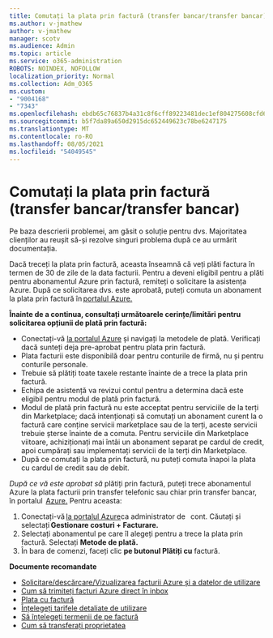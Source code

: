 ```yaml
---
title: Comutați la plata prin factură (transfer bancar/transfer bancar)
ms.author: v-jmathew
author: v-jmathew
manager: scotv
ms.audience: Admin
ms.topic: article
ms.service: o365-administration
ROBOTS: NOINDEX, NOFOLLOW
localization_priority: Normal
ms.collection: Adm_O365
ms.custom:
- "9004168"
- "7343"
ms.openlocfilehash: ebdb65c76837b4a31c8f6cff89223481dec1ef804275608cfd60986a4f089204
ms.sourcegitcommit: b5f7da89a650d2915dc652449623c78be6247175
ms.translationtype: MT
ms.contentlocale: ro-RO
ms.lasthandoff: 08/05/2021
ms.locfileid: "54049545"
---
```

# <a name="switch-to-pay-by-invoice-chequewire-transfer"></a>Comutați la plata prin factură (transfer bancar/transfer bancar)

Pe baza descrierii problemei, am găsit o soluție pentru dvs. Majoritatea clienților au reușit să-și rezolve singuri problema după ce au urmărit documentația.

Dacă treceți la plata prin factură, aceasta înseamnă că veți plăti factura în termen de 30 de zile de la data facturii. Pentru a deveni eligibil pentru a plăti pentru abonamentul Azure prin factură, remiteți o solicitare la asistența Azure. După ce solicitarea dvs. este aprobată, puteți comuta un abonament la plata prin factură în [portalul Azure.](https://portal.azure.com/)

**Înainte de a continua, consultați următoarele cerințe/limitări pentru solicitarea opțiunii de plată prin factură:**

- Conectați-vă [la portalul Azure](https://portal.azure.com/) și navigați la metodele de plată. Verificați dacă sunteți deja pre-aprobat pentru plata prin factură.
- Plata facturii este disponibilă doar pentru conturile de firmă, nu și pentru conturile personale.
- Trebuie să plătiți toate taxele restante înainte de a trece la plata prin factură.
- Echipa de asistență va revizui contul pentru a determina dacă este eligibil pentru modul de plată prin factură.
- Modul de plată prin factură nu este acceptat pentru serviciile de la terți din Marketplace; dacă intenționați să comutați un abonament curent la o factură care conține servicii marketplace sau de la terți, aceste servicii trebuie șterse înainte de a comuta. Pentru serviciile din Marketplace viitoare, achiziționați mai întâi un abonament separat pe cardul de credit, apoi cumpărați sau implementați servicii de la terți din Marketplace.
- După ce comutați la plata prin factură, nu puteți comuta înapoi la plata cu cardul de credit sau de debit.

*După ce vă este aprobat să* plătiți prin factură, puteți trece abonamentul Azure la plata facturii prin transfer telefonic sau chiar prin transfer bancar, în portalul  [Azure.](https://portal.azure.com/)
Pentru aceasta:

1. Conectați-vă [la portalul Azure](https://portal.azure.com/)ca administrator de   cont. Căutați și selectați **Gestionare costuri + Facturare.**
2. Selectați abonamentul pe care îl alegeți pentru a trece la plata prin factură. Selectați **Metode de plată.**
3. În bara de comenzi, faceți clic **pe butonul Plătiți cu** factură.

**Documente recomandate**

- [Solicitare/descărcare/Vizualizarea facturii Azure și a datelor de utilizare](https://docs.microsoft.com/azure/billing/billing-download-azure-invoice-daily-usage-date)
- [Cum să trimiteți facturi Azure direct în inbox](https://docs.microsoft.com/azure/billing/billing-download-azure-invoice-daily-usage-date)
- [Plata cu factură](https://docs.microsoft.com/azure/billing/billing-how-to-pay-by-invoice)
- [Înțelegeți tarifele detaliate de utilizare](https://docs.microsoft.com/azure/billing/billing-understand-your-bill)
- [Să înțelegeți termenii de pe factură](https://docs.microsoft.com/azure/billing/billing-understand-your-invoice)
- [Cum să transferați proprietatea](https://docs.microsoft.com/azure/billing/billing-subscription-transfer)
